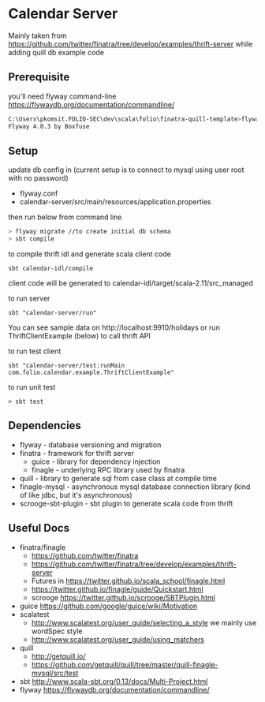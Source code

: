 # Calendar Server

Mainly taken from https://github.com/twitter/finatra/tree/develop/examples/thrift-server while adding quill db example code
## Prerequisite
you'll need flyway command-line https://flywaydb.org/documentation/commandline/
```bash
C:\Users\pkomsit.FOLIO-SEC\dev\scala\folio\finatra-quill-template>flyway -v
Flyway 4.0.3 by Boxfuse
```

## Setup
update db config in (current setup is to connect to mysql using user root with no password)
* flyway.conf
* calendar-server/src/main/resources/application.properties

then run below from command line
```bash
> flyway migrate //to create initial db schema
> sbt compile
```
to compile thrift idl and generate scala client code
```
sbt calendar-idl/compile
```
client code will be generated to calendar-idl/target/scala-2.11/src_managed

to run server
```
sbt "calendar-server/run"
```
You can see sample data on http://localhost:9910/holidays or run ThriftClientExample (below) to call thrift API

to run test client
```
sbt "calendar-server/test:runMain com.folio.calendar.example.ThriftClientExample"
```

to run unit test
```
> sbt test
```

## Dependencies
* flyway - database versioning and migration
* finatra - framework for thrift server
  * guice - library for dependency injection
  * finagle - underlying RPC library used by finatra
* quill - library to generate sql from case class at compile time
* finagle-mysql - asynchronous mysql database connection library (kind of like jdbc, but it's asynchronous)
* scrooge-sbt-plugin - sbt plugin to generate scala code from thrift

## Useful Docs
* finatra/finagle
  * https://github.com/twitter/finatra
  * https://github.com/twitter/finatra/tree/develop/examples/thrift-server
  * Futures in https://twitter.github.io/scala_school/finagle.html
  * https://twitter.github.io/finagle/guide/Quickstart.html
  * scrooge https://twitter.github.io/scrooge/SBTPlugin.html
* guice https://github.com/google/guice/wiki/Motivation
* scalatest
  * http://www.scalatest.org/user_guide/selecting_a_style we mainly use wordSpec style
  * http://www.scalatest.org/user_guide/using_matchers
* quill
  * http://getquill.io/
  * https://github.com/getquill/quill/tree/master/quill-finagle-mysql/src/test
* sbt http://www.scala-sbt.org/0.13/docs/Multi-Project.html
* flyway https://flywaydb.org/documentation/commandline/